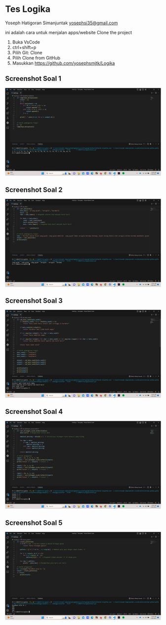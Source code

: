 # Tes Logika
Yoseph Hatigoran Simanjuntak yosephsi35@gmail.com

ini adalah cara untuk menjalan apps/website
Clone the project
1. Buka VsCode
2. ctrl+shift+p
3. Pilih Git: Clone
4. Pilih Clone from GitHub
5. Masukkan https://github.com/yosephsmjtk/Logika


## Screenshot Soal 1

![alt text](https://github.com/yosephsmjtk/Logika/blob/master/images/Soal1.png?raw=true)

## Screenshot Soal 2

![alt text](https://github.com/yosephsmjtk/Logika/blob/master/images/Soal2.png?raw=true)

## Screenshot Soal 3

![alt text](https://github.com/yosephsmjtk/Logika/blob/master/images/Soal3.png?raw=true)

## Screenshot Soal 4

![alt text](https://github.com/yosephsmjtk/Logika/blob/master/images/Soal4.png?raw=true)

## Screenshot Soal 5

![alt text](https://github.com/yosephsmjtk/Logika/blob/master/images/Soal5.png?raw=true)

